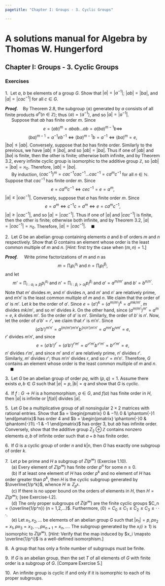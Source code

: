 ```yaml
---
pagetitle: "Chapter I: Groups - 3. Cyclic Groups"

---
```


# A solutions manual for Algebra by Thomas W. Hungerford
## Chapter I: Groups - 3. Cyclic Groups
### Exercises

1.$\;$ Let $a$, $b$ be elements of a group $G$. Show that $|a| = |a^{−1}|$;
$|ab| = |ba|$, and $|a| = |cac^{−1}|$ for all $c∈G$.

**_Proof._**$\quad$By Theorem 2.8, the subgroup $\langle a \rangle$
generated by $a$ consists of all finite products $a^n(n \in \mathbb{Z})$;
thus $\langle a \rangle = \langle a^{-1} \rangle$, and so $|a| = |a^{−1}|$.
<br />$\quad$
Suppose that $ab$ has finite order $m$. Since
$$
e = (ab)^m = abab...ab = a(ba)^{m-1}b \iff
$$
$$
(ba)^{m-1} = a^{-1}e b^{-1} \iff (ba)^{m-1}b = a^{-1}
\iff (ba)^m = e,
$$
$|ba| \le |ab|$. Conversely, suppose that $ba$ has finite order. Similarly
to the previous, we have $|ab| \le |ba|$, and so $|ab| = |ba|$. Thus if one
of $|ab|$ and $|ba|$ is finite, then the other is finite; otherwise both
infinite, and by Theorem 3.2, every infinite cyclic group is isomorphic to
the additive group $\mathbb{Z}$, so $|ab| = |ba| = \aleph_0$. Therefore,
$|ab| = |ba|$.
<br />$\quad$
By induction, $(cac^{-1})^m = cac^{-1}cac^{-1}...cac^{-1} = ca^mc^{-1}$
for all $n \in \mathbb{N}$. Suppose that $cac^{-1}$ has finite order $m$.
Since
$$
e = ca^mc^{-1} \iff c e c^{-1} = e = a^m,
$$
$|a| \le |cac^{-1}|$. Conversely, suppose that $a$ has finite order $m$.
Since
$$
e = a^m \iff c^{-1}c = a^m \iff e = ca^mc^{-1},
$$
$|a| \ge |cac^{-1}|$, and so $|a| = |cac^{-1}|$. Thus if one of $|a|$ and
$|cac^{-1}|$ is finite, then the other is finite; otherwise both infinite,
and by Theorem 3.2, $|a| = |cac^{-1}| = \aleph_0$. Therefore, $|a| =
|cac^{-1}|.\quad\blacksquare$


2.$\;$ Let $G$ be an abelian group containing elements $a$ and $b$ of orders
$m$ and $n$ respectively. Show that $G$ contains an element whose order is the
least common multiple of $m$ and $n$. [_Hint:_ first try the case when $(m,
n) = 1$.]

**_Proof._**$\quad$
Write prime factorizations of $m$ and $n$ as
$$
m=\prod_{i}p_i^{\alpha_i} \text{ and } n=\prod_{i} p_i^{\beta_i},
$$
and let
$$
m’=\prod_{i: \alpha_i \geq \beta_i}p_i^{\alpha_i} \text{ and }
n’=\prod_{i: \beta_i> \alpha_i} p_i^{\beta_i} \text{ and } a’=a^{m/m’} \text{ and }  b’=b^{n/n’}.
$$
Note that $m'$ divides $m$, and $n'$ divides $n$, and $m'$ and $n'$ are
relatively prime, and $m'n'$ is the least common multiple of $m$ and $n$.
We claim that the order of $a'$ is $m'$. Let $k$
be the order of $a'$. Since
$e=(a')^k=(a^{m/m'})^k=a^{mk/m'}$, $m$ divides $mk/m'$, and so $m'$
divides $k$. On the other hand, since $(a^{m/m’})^{m’}=a^m=e$, $k$
divides $m'$. So the order of $a'$ is $m'$. Similarly, the order of $b'$ is
$n'$. Now, let the order of $a'b' = r'$, we claim that $r'$ is $m'n'$. Since
$$
(a'b')^{m'n'} = a^{(m/m')m'n'}b^{(n/n')m'n'} = a^{mn'}b^{nm'} = e,
$$
$r'$ divides $m'n'$, and since
$$
e = (a'b')^{r'} = (a'b')^{r'm'} = a'^{r'm'}b'^{r'm'} = b'^{r'm'} = e,
$$
$n'$ divides $r'm'$, and since $m'$ and $n'$ are relatively prime, $n'$ divides
$r'$. Similarly, $m'$ divides $r'$; thus $m'n'$ divides $r$, and so
$r' = m'n'$. Therefore, $G$ contains an element whose order is the
least common multiple of $m$ and $n$.
$\quad\blacksquare$

3.$\;$ Let $G$ be an abelian group of order $pq$, with $(p,q) = 1$. Assume there exists $a, b ∈ G$ such that $|a| = p, |b| = q$ and show that $G$ is cyclic.

4.$\;$ If $f : G → H$ is a homomorphism, $a ∈ G$, and $f(a)$ has finite order in $H$, then $|a|$ is infinite or $|f(a)|$ divides $|a|$.

5.$\;$ Let $G$ be a multiplicative group of all nonsingular $2 × 2$ matrices with rational  entries. Show that $a =
\begin{pmatrix}
  0 & −1\\
  0 & \phantom{-}1
\end{pmatrix}$
has order $4$ and $b =
\begin{pmatrix}
  \phantom{-}0 & \phantom{-}1\\
  -1 & -1
\end{pmatrix}$
has order $3$, but $ab$ has infinite order. Conversely, show that the additive group $Z_2 ⊕ \mathbb{Z}$ contains nonzero elements $a, b$ of infinite order such that $a + b$ has finite order.

6.$\;$ If $G$ is a cyclic group of order $n$ and $k|n$, then $G$ has exactly one subgroup of order $k$.

7.$\;$ Let $p$ be prime and $H$ a subgroup of $Z(p^∞)$ (Exercise 1.10).<br />
$\quad$ (a) Every element of $Z(p^∞)$ has finite order $p^n$ for some $n ≥ 0$.<br />
$\quad$ (b) If at least one element of $H$ has order $p^k$ and no element of $H$ has order greater than $p^k$, then $H$ is the cyclic subgroup generated by $\overline{1/p^k}$, whence $H \cong Z_{p^k}$.<br />
$\quad$ (c\) If there is no upper bound on the orders of elements in $H$, then $H = Z(p^∞)$; [see Exercise-I.2].<br />
$\quad$ (d) The only proper subgroups of $Z(p^∞)$ are the finite cyclic groups $C_n = ⟨\overline{1/p^n}⟩ (n = 1,2,...)$. Furthermore, $⟨0⟩ = C_0 ≤ C_1 ≤ C_2 ≤ C_3 ≤ ···$.<br />
$\quad$ (e) Let $x_1,x_2,...$ be elements of an abelian group $G$ such that $|x_1| = p, px_2 = x_1, px_3 = x_2,...,px_{n+1} = x_n,....$ The subgroup generated by the $x_i(i ≥ 1)$ is isomorphic to $Z(p^∞)$. [_Hint:_ Verify that the map induced by $x_i \mapsto  \overline{1/p^i}$ is a well-defined isomorphism.]

8.$\;$ A group that has only a finite number of subgroups must be finite.

9.$\;$ If $G$ is an abelian group, then the set $T$ of all elements of $G$ with finite order is a subgroup of $G$. [Compare Exercise 5.]

10.$\;$ An infinite group is cyclic if and only if it is isomorphic to each of its proper subgroups.
